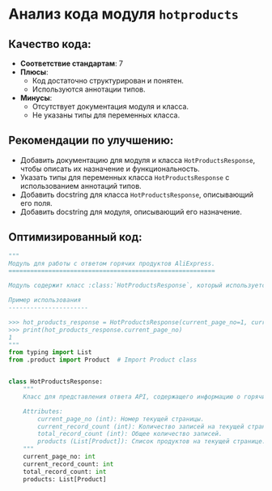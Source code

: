 # Анализ кода модуля `hotproducts`

## Качество кода:
- **Соответствие стандартам**: 7
- **Плюсы**:
  - Код достаточно структурирован и понятен.
  - Используются аннотации типов.
- **Минусы**:
  - Отсутствует документация модуля и класса.
  - Не указаны типы для переменных класса.

## Рекомендации по улучшению:
- Добавить документацию для модуля и класса `HotProductsResponse`, чтобы описать их назначение и функциональность.
- Указать типы для переменных класса `HotProductsResponse` с использованием аннотаций типов.
- Добавить docstring для класса `HotProductsResponse`, описывающий его поля.
- Добавить docstring для модуля, описывающий его назначение.

## Оптимизированный код:
```python
"""
Модуль для работы с ответом горячих продуктов AliExpress.
=========================================================

Модуль содержит класс :class:`HotProductsResponse`, который используется для представления ответа API, содержащего информацию о горячих продуктах.

Пример использования
----------------------

>>> hot_products_response = HotProductsResponse(current_page_no=1, current_record_count=10, total_record_count=100, products=[])
>>> print(hot_products_response.current_page_no)
1
"""
from typing import List
from .product import Product  # Import Product class


class HotProductsResponse:
    """
    Класс для представления ответа API, содержащего информацию о горячих продуктах.

    Attributes:
        current_page_no (int): Номер текущей страницы.
        current_record_count (int): Количество записей на текущей странице.
        total_record_count (int): Общее количество записей.
        products (List[Product]): Список продуктов на текущей странице.
    """
    current_page_no: int
    current_record_count: int
    total_record_count: int
    products: List[Product]